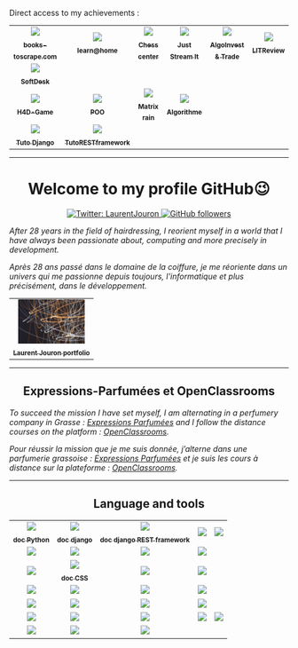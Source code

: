 Direct access to my achievements :

<table>
  <tr>
    <td align="center">
      <a href=https://github.com/LaurentJouron/books-toscrape.com>
        <img width="120px"
          src="https://user.oc-static.com/upload/2020/09/22/1600779540759_Online%20bookstore-01.png" /><br />
        <sub><b>books-toscrape.com</b></sub></a><br />
      <a href=https://github.com/LaurentJouron/books-toscrape.com title="books-toscrape.com"></a> 
    </td>
    <td align="center">
      <a href=https://github.com/LaurentJouron/Learn-home>
        <img width="140px"
          src="https://user.oc-static.com/upload/2020/09/07/15994931316367_logo%20dev.png" /><br />
        <sub><b>learn@home</b></sub></a><br />
      <a href=https://github.com/LaurentJouron/Learn-home title="learn@home"></a> 
    </td>
     <td align="center">
      <a href=https://github.com/LaurentJouron/chesscenter>
        <img width="140px"
          src="https://user.oc-static.com/upload/2020/09/22/16007793690358_chess%20club-01.png" /><br />
        <sub><b>Chess center</b></sub></a><br />
      <a href=https://github.com/LaurentJouron/chesscenter title="Chess center"></a> 
    </td>
     <td align="center">
      <a href=https://github.com/LaurentJouron/JustStreamIt>
        <img width="140px"
          src="https://user.oc-static.com/upload/2020/09/18/16004298163529_P5.png" /><br />
        <sub><b>Just Stream It</b></sub></a><br />
      <a href=https://github.com/LaurentJouron/JustStreamIt title="Just Stream It"></a> 
    </td>
     <td align="center">
      <a href=https://github.com/LaurentJouron/Algo-Invest-Trade>
        <img width="110px"
          src="https://user.oc-static.com/upload/2020/09/18/1600429119334_P6.png" /><br />
        <sub><b>AlgoInvest & Trade</b></sub></a><br />
      <a href=https://github.com/LaurentJouron/Algo-Invest-Trade title="AlgoInvest & Trade"></a> 
    </td>
    <td align="center">
      <a href=https://github.com/LaurentJouron/LITReview/>
        <img width="110px"
          src="https://user.oc-static.com/upload/2020/09/18/16004297044411_P7.png" /><br />
        <sub><b>LITReview</b></sub></a><br />
      <a href=https://github.com/LaurentJouron/LITReview title="LITReview"></a> 
    </td>
  </tr>
  <tr>
    <td align="center">
      <a href="https://github.com/LaurentJouron/SoftDesk">
        <img width="160px"
          src="https://user.oc-static.com/upload/2020/09/22/16007803099977_P8%20%281%29.png" /><br />
        <sub><b>SoftDesk</b></sub></a><br />
      <a href="https://github.com/LaurentJouron/SoftDesk" title="SoftDesk" ></a> 
    </td>
  </tr>
  <tr>
    <td align="center">
      <a href=https://github.com/LaurentJouron/H4D-Game>
        <img width="120px"
          src="https://encrypted-tbn0.gstatic.com/images?q=tbn:ANd9GcQiJhnPW08iSzqpRjUDH3xhpg5607M7kzmjNQ&usqp=CAU" /><br />
        <sub><b>H4D-Game</b></sub></a><br />
      <a href=https://github.com/LaurentJouron/H4D-Game title="H4D-Game"></a> 
    </td>
    <td align="center">
      <a href=https://github.com/LaurentJouron/POO>
        <img width="110px"
          src="https://encrypted-tbn0.gstatic.com/images?q=tbn:ANd9GcRhIpiHGdUNAv98Sr6MfFHkG9WTPP8GQqex9g&usqp=CAU" /><br />
        <sub><b>POO</b></sub></a><br />
      <a href=https://github.com/LaurentJouron/POO title="POO"></a> 
    </td>
    <td align="center">
        <a href=https://github.com/LaurentJouron/matrix_rain>
          <img width="130px"
            src="https://encrypted-tbn0.gstatic.com/images?q=tbn:ANd9GcThgcI2Pa-mF-ik8kSH0sOMjTJPXx13EPZiDw&usqp=CAU" /><br />
          <sub><b>Matrix rain</b></sub></a><br />
      <a href=https://github.com/LaurentJouron/matrix_rain title="Matrix rain"></a> 
    </td>
    <td align="center">
        <a href=https://github.com/LaurentJouron/algorithme>
          <img width="110px"
            src="https://encrypted-tbn0.gstatic.com/images?q=tbn:ANd9GcRNP2NU7Jg9xBXdbAfik4xLTisoHaTg_Vf3LfetgBJVzk7zFHC5eQ5QmVXJPlPZtWcWUAw&usqp=CAU" /><br />
          <sub><b>Algorithme</b></sub></a><br />
      <a href=https://github.com/LaurentJouron/algorithme title="Algorithme"></a> 
    </td>
  </tr>
  <tr>
    <td align="center">
      <a href="https://github.com/LaurentJouron/TutoDjango">
        <img width="160px"
          src="https://static.djangoproject.com/img/logos/django-logo-negative.png" /><br />
        <sub><b>Tuto Django</b></sub></a><br />
      <a href="https://github.com/LaurentJouron/TutoDjango" title="Tuto Django" ></a> 
    </td>
    <td align="center">
      <a href=https://github.com/LaurentJouron/TutoRESTframework>
        <img width="160px"
          src="https://soshace.com/wp-content/uploads/2021/01/879-png-3.png" /><br />
        <sub><b>TutoRESTframework</b></sub></a><br />
      <a href=https://github.com/LaurentJouron/TutoRESTframework title="TutoRESTframework"></a> 
    </td>
  </tr>
</table>

__________


<h1 align="center">Welcome to my profile GitHub😉</h1>
<p align="center">
  <a href="https://twitter.com/LaurentJouron">
    <img alt="Twitter: LaurentJouron"
      src="https://img.shields.io/twitter/follow/LaurentJouron.svg?style=social" target="_blank"/>
  </a>   
  <a href="https://github.com/LaurentJouron">
    <img alt="GitHub followers" 
      src="https://img.shields.io/github/followers/LaurentJouron?style=social" />
  </a>
</p>


*After 28 years in the field of hairdressing, I reorient myself in a world that I have always been passionate about, computing and more precisely in development.*

*Après 28 ans passé dans le domaine de la coiffure, je me réoriente dans un univers qui me passionne depuis toujours, l'informatique et plus précisément, dans le développement.*

<table>
  <tr>
    <td align="center">
      <a href=https://laurentjouron.github.io/laurentjouron.com>
        <img width="120px"
          src="https://github.com/LaurentJouron/laurentjouron.com/blob/main/ressources/arriere_plan_index.jpg" /><br />
        <sub><b>Laurent Jouron portfolio</b></sub></a><br />
        <a href=https://laurentjouron.github.io/laurentjouron.com/></a>
    </td>
  </tr>
</table>

__________

<h2 align="center">Expressions-Parfumées et OpenClassrooms</h2>

*To succeed the mission I have set myself, I am alternating in a perfumery company in Grasse : <a href="https://www.epparfums.com/" target="_blank">Expressions Parfumées</a> and I follow the distance courses on the platform : <a href="https://openclassrooms.com/fr/" target="_blank">OpenClassrooms</a>.*

*Pour réussir la mission que je me suis donnée, j’alterne dans une parfumerie grassoise :  <a href="https://www.epparfums.com/" target="_blank">Expressions Parfumées</a> et je suis les cours à distance sur la plateforme : <a href="https://openclassrooms.com/fr/" target="_blank">OpenClassrooms</a>.*

__________

<h2 align="center">Language and tools</h2>

<table>
  <tr>
    <td align="center">
      <a href=https://docs.python.org/3/>
        <img width="140px"
          src="https://img.shields.io/badge/python-3670A0?style=for-the-badge&logo=python&logoColor=ffdd54"" /><br />
        <sub><b>doc Python</b></sub></a><br />
      <a href=https://docs.python.org/3/ title="Doc Python"></a> 
    </td>
    <td align="center">
      <a href=https://www.djangoproject.com/>
        <img width="140px"
          src="https://img.shields.io/badge/django-%23092E20.svg?style=for-the-badge&logo=django&logoColor=white"" /><br />
        <sub><b>doc django</b></sub></a><br />
      <a href=https://www.djangoproject.com/ title="Doc django"></a> 
    </td>
    </td>
    <td align="center">
      <a href=https://www.django-rest-framework.org/>
        <img width="140px"
          src="https://soshace.com/wp-content/uploads/2021/01/879-png-3.png" /><br />
        <sub><b>doc django REST framework</b></sub></a><br />
      <a href=https://www.django-rest-framework.org/ title="Doc django REST framework"></a> 
    </td>
     <td align="center">
       <img width="140px" src="https://img.shields.io/badge/javascript-%23323330.svg?style=for-the-badge&logo=javascript&logoColor=%23F7DF1E"/>
    </td>
     <td align="center">
       <img width="140px" src="https://img.shields.io/badge/markdown-%23000000.svg?style=for-the-badge&logo=markdown&logoColor=white"/>
    </td>
  </tr>
  <tr>
    <td align="center">
      <img width="140px" src="https://img.shields.io/badge/flask-%23000.svg?style=for-the-badge&logo=flask&logoColor=white"/>
    </td>
    <td align="center">
      <img width="140px" src="https://img.shields.io/badge/sqlite-%2307405e.svg?style=for-the-badge&logo=sqlite&logoColor=white"/>
    </td>
    <td align="center">
       <img width="140px" src="https://img.shields.io/badge/postgres-%23316192.svg?style=for-the-badge&logo=postgresql&logoColor=white"/>
    </td>
    <td align="center">
       <img width="140px" src="https://img.shields.io/badge/mysql-%2300f.svg?style=for-the-badge&logo=mysql&logoColor=white"/>
    </td>
  </tr>
  <tr>
    <td align="center">
      <img width="140px" src="https://img.shields.io/badge/html5-%23E34F26.svg?style=for-the-badge&logo=html5&logoColor=white" />
    </td>
    </td>
    <td align="center">
      <a href=https://www.w3schools.com/css/>
        <img width="140px" src="https://img.shields.io/badge/css3-%231572B6.svg?style=for-the-badge&logo=css3&logoColor=white"/><br/>
        <sub><b>doc CSS</b></sub></a><br />
      <a href=https://www.w3schools.com/css/ title="Doc CSS"></a>
    </td>
    <td align="center">
      <img width="140px" src="https://img.shields.io/badge/SASS-hotpink.svg?style=for-the-badge&logo=SASS&logoColor=white"/>
    </td>
    <td align="center">
      <img width="140px" src="https://img.shields.io/badge/Adobe%20XD-470137?style=for-the-badge&logo=Adobe%20XD&logoColor=#FF61F6"/>
    </td>
  </tr>
  <tr>
    <td align="center">
      <img width="140px" src="https://img.shields.io/badge/GitHub-100000?style=for-the-badge&logo=github&logoColor=white"/>
    </td>
    <td align="center">
      <img width="140px" src="https://img.shields.io/badge/chatGPT-74aa9c?style=for-the-badge&logo=openai&logoColor=white"/>
    </td>
    <td align="center">
      <img width="140px" src="https://img.shields.io/badge/MDN_Web_Docs-black?style=for-the-badge&logo=mdnwebdocs&logoColor=white"/>
    </td>
    <td align="center">
      <img width="140px" src="https://img.shields.io/badge/Udemy-A435F0?style=for-the-badge&logo=Udemy&logoColor=white"/>
    </td>
  </tr>
  <tr>
    <td align="center">
      <img width="140px" src="https://img.shields.io/badge/ovh-%23123F6D.svg?style=for-the-badge&logo=ovh&logoColor=#123F6D"/>
    </td>
    <td align="center">
      <img width="140px" src="https://img.shields.io/badge/heroku-%23430098.svg?style=for-the-badge&logo=heroku&logoColor=white"/>
    </td>
    <td align="center">
      <img width="140px" src="https://img.shields.io/badge/CodePen-white?style=for-the-badge&logo=codepen&logoColor=black"/>
    </td>
    <td align="center">
      <img width="140px" src="https://img.shields.io/badge/Google%20Drive-4285F4?style=for-the-badge&logo=googledrive&logoColor=white"/>
    </td>
  </tr>
  <tr>
    <td align="center">
      <img width="140px" src="https://img.shields.io/badge/Visual%20Studio%20Code-0078d7.svg?style=for-the-badge&logo=visual-studio-code&logoColor=white"/>
    </td>
    <td align="center">
      <img width="140px" src="https://img.shields.io/badge/pycharm-143?style=for-the-badge&logo=pycharm&logoColor=black&color=black&labelColor=green"/>
    </td>
    <td align="center">
      <img width="140px" src="https://img.shields.io/badge/sublime_text-%23575757.svg?style=for-the-badge&logo=sublime-text&logoColor=important"/>
    </td>
    <td align="center">
      <img width="140px" src="https://img.shields.io/badge/Postman-FF6C37?style=for-the-badge&logo=postman&logoColor=white"/>
    </td>
    <td align="center">
      <img width="140px" src="https://img.shields.io/badge/-Swagger-%23Clojure?style=for-the-badge&logo=swagger&logoColor=white"/>
    </td>
  </tr>
  <tr>
    <td align="center">
      <img width="140px" src="https://img.shields.io/badge/Matplotlib-%23ffffff.svg?style=for-the-badge&logo=Matplotlib&logoColor=black"/>
    </td>
    <td align="center">
      <img width="140px" src="https://img.shields.io/badge/numpy-%23013243.svg?style=for-the-badge&logo=numpy&logoColor=white"/>
    </td>
    <td align="center">
      <img width="140px" src="https://img.shields.io/badge/pandas-%23150458.svg?style=for-the-badge&logo=pandas&logoColor=white"/>
    </td>
  </tr>
</table>
